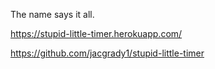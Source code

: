
The name says it all.

https://stupid-little-timer.herokuapp.com/

https://github.com/jacgrady1/stupid-little-timer
